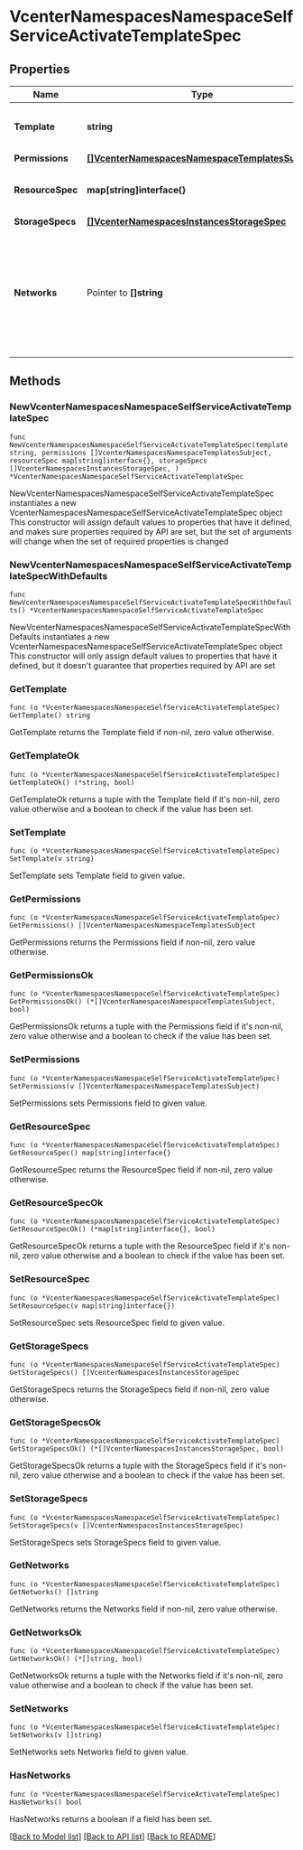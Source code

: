 # VcenterNamespacesNamespaceSelfServiceActivateTemplateSpec

## Properties

Name | Type | Description | Notes
------------ | ------------- | ------------- | -------------
**Template** | **string** | When clients pass a value of this structure as a parameter, the field must be an identifier for the resource type: vcenter.namespaces.NamespaceTemplate. When operations return a value of this structure as a result, the field will be an identifier for the resource type: vcenter.namespaces.NamespaceTemplate. | 
**Permissions** | [**[]VcenterNamespacesNamespaceTemplatesSubject**](VcenterNamespacesNamespaceTemplatesSubject.md) | Namespace Self Service permission to subjects. | 
**ResourceSpec** | **map[string]interface{}** | Resource quotas that the template defines. Resource quota on the namespace. Refer to vcenter.namespace_management.NamespaceResourceOptions.Info#createResourceQuotaType and use vcenter.namespace_management.NamespaceResourceOptions#get for retrieving the type for the value for this field. For an example of this, see ResourceQuotaOptionsV1. | 
**StorageSpecs** | [**[]VcenterNamespacesInstancesStorageSpec**](VcenterNamespacesInstancesStorageSpec.md) | Storage associated with the self service namespace. | 
**Networks** | Pointer to **[]string** | vSphere Namespaces network objects to be associated with the namespace. The values of this list need to reference names of pre-existing Networks.Info structures. The field must be left unset if the cluster hosting the namespace uses NSXT_CONTAINER_PLUGIN as the network provider, since the network(s) for this namespace will be managed by NSX-T Container Plugin. If field is unset when the cluster hosting the namespace uses VSPHERE_NETWORK as its network provider, the namespace will automatically be associated with the cluster&#39;s Supervisor Primary Workload Network. The field currently accepts at most only 1 vSphere Namespaces network object reference. When clients pass a value of this structure as a parameter, the field must contain identifiers for the resource type: ClusterComputeResource. When operations return a value of this structure as a result, the field will contain identifiers for the resource type: ClusterComputeResource. | [optional] 

## Methods

### NewVcenterNamespacesNamespaceSelfServiceActivateTemplateSpec

`func NewVcenterNamespacesNamespaceSelfServiceActivateTemplateSpec(template string, permissions []VcenterNamespacesNamespaceTemplatesSubject, resourceSpec map[string]interface{}, storageSpecs []VcenterNamespacesInstancesStorageSpec, ) *VcenterNamespacesNamespaceSelfServiceActivateTemplateSpec`

NewVcenterNamespacesNamespaceSelfServiceActivateTemplateSpec instantiates a new VcenterNamespacesNamespaceSelfServiceActivateTemplateSpec object
This constructor will assign default values to properties that have it defined,
and makes sure properties required by API are set, but the set of arguments
will change when the set of required properties is changed

### NewVcenterNamespacesNamespaceSelfServiceActivateTemplateSpecWithDefaults

`func NewVcenterNamespacesNamespaceSelfServiceActivateTemplateSpecWithDefaults() *VcenterNamespacesNamespaceSelfServiceActivateTemplateSpec`

NewVcenterNamespacesNamespaceSelfServiceActivateTemplateSpecWithDefaults instantiates a new VcenterNamespacesNamespaceSelfServiceActivateTemplateSpec object
This constructor will only assign default values to properties that have it defined,
but it doesn't guarantee that properties required by API are set

### GetTemplate

`func (o *VcenterNamespacesNamespaceSelfServiceActivateTemplateSpec) GetTemplate() string`

GetTemplate returns the Template field if non-nil, zero value otherwise.

### GetTemplateOk

`func (o *VcenterNamespacesNamespaceSelfServiceActivateTemplateSpec) GetTemplateOk() (*string, bool)`

GetTemplateOk returns a tuple with the Template field if it's non-nil, zero value otherwise
and a boolean to check if the value has been set.

### SetTemplate

`func (o *VcenterNamespacesNamespaceSelfServiceActivateTemplateSpec) SetTemplate(v string)`

SetTemplate sets Template field to given value.


### GetPermissions

`func (o *VcenterNamespacesNamespaceSelfServiceActivateTemplateSpec) GetPermissions() []VcenterNamespacesNamespaceTemplatesSubject`

GetPermissions returns the Permissions field if non-nil, zero value otherwise.

### GetPermissionsOk

`func (o *VcenterNamespacesNamespaceSelfServiceActivateTemplateSpec) GetPermissionsOk() (*[]VcenterNamespacesNamespaceTemplatesSubject, bool)`

GetPermissionsOk returns a tuple with the Permissions field if it's non-nil, zero value otherwise
and a boolean to check if the value has been set.

### SetPermissions

`func (o *VcenterNamespacesNamespaceSelfServiceActivateTemplateSpec) SetPermissions(v []VcenterNamespacesNamespaceTemplatesSubject)`

SetPermissions sets Permissions field to given value.


### GetResourceSpec

`func (o *VcenterNamespacesNamespaceSelfServiceActivateTemplateSpec) GetResourceSpec() map[string]interface{}`

GetResourceSpec returns the ResourceSpec field if non-nil, zero value otherwise.

### GetResourceSpecOk

`func (o *VcenterNamespacesNamespaceSelfServiceActivateTemplateSpec) GetResourceSpecOk() (*map[string]interface{}, bool)`

GetResourceSpecOk returns a tuple with the ResourceSpec field if it's non-nil, zero value otherwise
and a boolean to check if the value has been set.

### SetResourceSpec

`func (o *VcenterNamespacesNamespaceSelfServiceActivateTemplateSpec) SetResourceSpec(v map[string]interface{})`

SetResourceSpec sets ResourceSpec field to given value.


### GetStorageSpecs

`func (o *VcenterNamespacesNamespaceSelfServiceActivateTemplateSpec) GetStorageSpecs() []VcenterNamespacesInstancesStorageSpec`

GetStorageSpecs returns the StorageSpecs field if non-nil, zero value otherwise.

### GetStorageSpecsOk

`func (o *VcenterNamespacesNamespaceSelfServiceActivateTemplateSpec) GetStorageSpecsOk() (*[]VcenterNamespacesInstancesStorageSpec, bool)`

GetStorageSpecsOk returns a tuple with the StorageSpecs field if it's non-nil, zero value otherwise
and a boolean to check if the value has been set.

### SetStorageSpecs

`func (o *VcenterNamespacesNamespaceSelfServiceActivateTemplateSpec) SetStorageSpecs(v []VcenterNamespacesInstancesStorageSpec)`

SetStorageSpecs sets StorageSpecs field to given value.


### GetNetworks

`func (o *VcenterNamespacesNamespaceSelfServiceActivateTemplateSpec) GetNetworks() []string`

GetNetworks returns the Networks field if non-nil, zero value otherwise.

### GetNetworksOk

`func (o *VcenterNamespacesNamespaceSelfServiceActivateTemplateSpec) GetNetworksOk() (*[]string, bool)`

GetNetworksOk returns a tuple with the Networks field if it's non-nil, zero value otherwise
and a boolean to check if the value has been set.

### SetNetworks

`func (o *VcenterNamespacesNamespaceSelfServiceActivateTemplateSpec) SetNetworks(v []string)`

SetNetworks sets Networks field to given value.

### HasNetworks

`func (o *VcenterNamespacesNamespaceSelfServiceActivateTemplateSpec) HasNetworks() bool`

HasNetworks returns a boolean if a field has been set.


[[Back to Model list]](../README.md#documentation-for-models) [[Back to API list]](../README.md#documentation-for-api-endpoints) [[Back to README]](../README.md)


